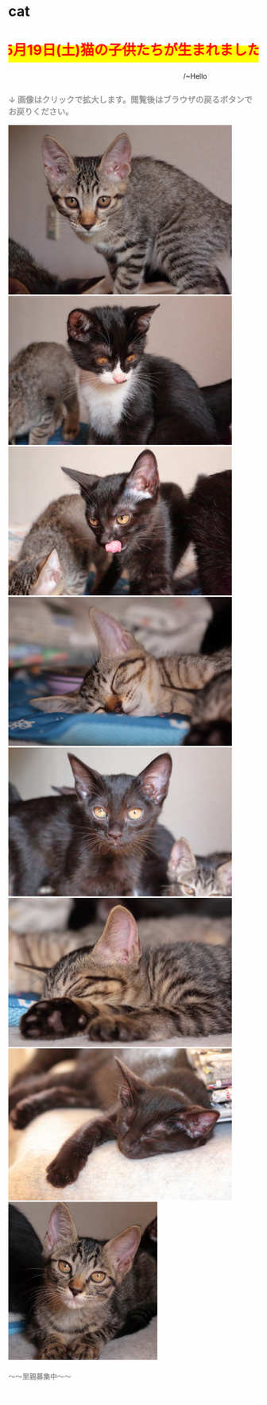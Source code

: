 # cat
<html lang="ja">
 <head>
  <meta charset="utf-8" />
<style type="text/css">

  p {
color: #fffafa;
font-size: 1.5em;
 }
<!--
 .red {color:#ff0000;}
 .grey {color:#999999;}
 .snow {color:#fffafa;}
 .yellow {color:#ff0000; background:#ffff00;}
 .blue {color:#0000ff;}
 .white {color:#ffffff; blinking;}
 .waku {border:2px dotted #99cc66;
　　　　　　line-height: 200%;
　　　　　　padding: 10px;}
 -->
	
 #preview{
	position: relative;
	border: 3px solid #333;
	background: #444;
	padding: 5px;
	display: none;
	color: #FFF;
	text-align: center;
}

body { background-color: #ccffcc; }

.center {
   text-align: center;
}


</style> 
   
</head>
<body>
<h1><span class="yellow"><marquee behavior="alternate">!!! 2018年5月19日(土)猫の子供たちが生まれました !!!</marquee></span></h1>
<p align="right"><marquee direction="right" scrollamount="20" width="30%">(^_^)/~Hello</marquee></p>

<div id="wrap">
<div style="background-color:rgb(255,255,255,0.3);">
<h3><span class="grey">↓ 画像はクリックで拡大します。閲覧後はブラウザの戻るボタンでお戻りください。</span></h3>
<a href="cat_01.JPG" class="preview"><img src="cat_01.JPG" alt="サンプル画像" width="450" /></a>
<a href="cat_02.JPG" class="preview"><img src="cat_02.JPG" alt="サンプル画像" width="450" /></a>
<a href="cat_04.JPG" class="preview"><img src="cat_04.JPG" alt="サンプル画像" width="450" /></a>
<a href="cat_06.JPG" class="preview"><img src="cat_06.JPG" alt="サンプル画像" width="450" /></a>
<a href="cat_09.JPG" class="preview"><img src="cat_09.JPG" alt="サンプル画像" width="450" /></a>
<a href="cat_07.JPG" class="preview"><img src="cat_07.JPG" alt="サンプル画像" width="450" /></a>
<a href="cat_08.JPG" class="preview"><img src="cat_08.JPG" alt="サンプル画像" width="450" /></a>
<a href="cat_03.JPG" class="preview"><img src="cat_03.JPG" alt="サンプル画像" width="300" /></a>

<h4><div class="center"><span class="grey">～～里親募集中～～</span></div></h4><br>

